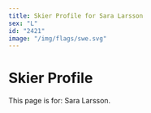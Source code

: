 ```yaml
---
title: Skier Profile for Sara Larsson
sex: "L"
id: "2421"
image: "/img/flags/swe.svg" 
---
```


# Skier Profile

This page is for: Sara Larsson.
    
